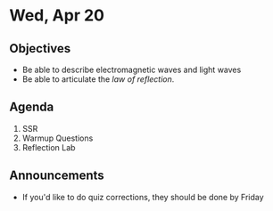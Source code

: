 Wed, Apr 20
=================== 
   
    
Objectives    
------------    
- Be able to describe electromagnetic waves and light waves
- Be able to articulate the *law of reflection*.
  
Agenda      
---------      
1. SSR
2. Warmup Questions
3. Reflection Lab

  
Announcements   
-------------    
- If you'd like to do quiz corrections, they should be done by Friday

[s]: https://avon.schoology.com/course/5138386979/materials/gp/5889697939


<!--stackedit_data:
eyJoaXN0b3J5IjpbMTExNzQ5NjA2NCw4NjU1NjQ5MDYsLTE0MD
U3NzE5NTIsLTMxOTg4NDc0OCwxNTMzMjEyODg0LC0yMDc5OTAx
NzUxLDgwNzc4NDM4OCw0Mjg3MzMxNTksMTc0ODAwMzQzNywtMT
g5NTI0MzE0MiwxMjkxOTE1MDQyLDE4ODE1MzI1NDQsODc5ODA2
NDM3LC04NTQxNzkwMDQsMTQ0NjY2Njk1OCwtMzM5NTU2MjQwLC
03NzQ4NzE4MTYsLTk3ODE0NzM0MywtMjE0MDcyMzcxLC01NTcy
MTM2NjddfQ==
-->